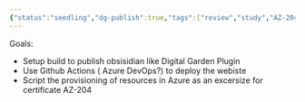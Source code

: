 ```yaml
---
{"status":"seedling","dg-publish":true,"tags":["review","study","AZ-204"],"definition":"How to publish Obsidian vault to an azure subscription.","creation_date":"2024-05-02 18:40","permalink":"/study/publish-obsidian-to-azure/","dgPassFrontmatter":true}
---
```


Goals:
- Setup build to publish  obsisidian like Digital Garden Plugin
- Use Github Actions ( Azure DevOps?) to deploy the webiste
- Script the provisioning of resources in Azure as an excersize for certificate AZ-204

